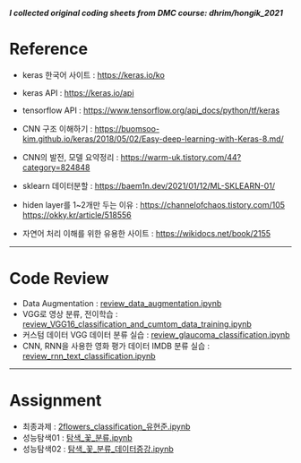 **_I collected original coding sheets from DMC course: dhrim/hongik_2021_**

# Reference
- keras 한국어 사이트 : https://keras.io/ko
- keras API : https://keras.io/api
- tensorflow API : https://www.tensorflow.org/api_docs/python/tf/keras
- CNN 구조 이해하기 : https://buomsoo-kim.github.io/keras/2018/05/02/Easy-deep-learning-with-Keras-8.md/
- CNN의 발전, 모델 요약정리 : https://warm-uk.tistory.com/44?category=824848
- sklearn 데이터분할 : https://baem1n.dev/2021/01/12/ML-SKLEARN-01/
- hiden layer를 1~2개만 두는 이유 : https://channelofchaos.tistory.com/105  https://okky.kr/article/518556

- 자연어 처리 이해를 위한 유용한 사이트 : https://wikidocs.net/book/2155
---
# Code Review
- Data Augmentation : [review_data_augmentation.ipynb](https://github.com/JuNoe2020/DMC_class_2021/blob/main/Deep_Learning_code_review/Code_review/review_data_augmentation.ipynb)
- VGG로 영상 분류, 전이학습 : [review_VGG16_classification_and_cumtom_data_training.ipynb](https://github.com/JuNoe2020/DMC_class_2021/blob/main/Deep_Learning_code_review/review_VGG16_classification_and_cumtom_data_training.ipynb)
- 커스텀 데이터 VGG 데이터 분류 실습 : [review_glaucoma_classification.ipynb](https://github.com/JuNoe2020/DMC_class_2021/blob/main/Deep_Learning_code_review/Code_review/review_glaucoma_classification.ipynb)
- CNN, RNN을 사용한 영화 평가 데이터 IMDB 분류 실습 : [review_rnn_text_classification.ipynb](https://github.com/JuNoe2020/DMC_class_2021/blob/main/Deep_Learning_code_review/Code_review/review_rnn_text_classification.ipynb)
---
# Assignment
- 최종과제 : [2flowers_classification_유현준.ipynb](https://github.com/JuNoe2020/DMC_class_2021/blob/main/Deep_Learning_code_review/Assignments/2flowers_classification_%EC%9C%A0%ED%98%84%EC%A4%80.ipynb)
- 성능탐색01 : [탐색_꽃_분류.ipynb](https://github.com/JuNoe2020/DMC_class_2021/blob/main/Deep_Learning_code_review/Assignments/%ED%83%90%EC%83%89_%EA%BD%83_%EB%B6%84%EB%A5%98.ipynb)
- 성능탐색02 : [탐색_꽃_분류_데이터증강.ipynb](https://github.com/JuNoe2020/DMC_class_2021/blob/main/Deep_Learning_code_review/Assignments/%ED%83%90%EC%83%89_%EA%BD%83_%EB%B6%84%EB%A5%98_%EB%8D%B0%EC%9D%B4%ED%84%B0%EC%A6%9D%EA%B0%95.ipynb) 
